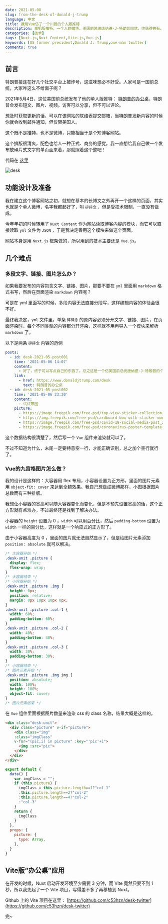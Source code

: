 ```yaml
---
date: 2021-05-08
slug: from-the-desk-of-donald-j-trump
language: 中文
title: 我用Vue仿了一个川普的个人版推特
description: 单机版推特，一个人的微博，美国前总统唐纳德·J·特朗普同款，你值得拥有。重点介绍九宫格图片的部分，学会了你也可以写一个微博APP。
categories: [技术]
tags: [Nuxt.js,Nuxt Content,Vite.js,Vue.js]
keywords: [US former president,Donald J. Trump,one-man twitter]
comments: true
---
```


## 前言

特朗普接连在好几个社交平台上被炸号，这滋味想必不好受。人家可是一国前总统，大家咋这么不给面子呢？

2021年5月4日，这位美国前总统发布了他的单人版推特： [特朗普的办公桌](https://www.donaldjtrump.com/desk)，特朗普会发布短文、图片、视频。访客可以分享，但不可以评论。

想及时获取更新的话，可以在该网站的联络表提交邮箱，当特朗普发新内容的时候你就会收到邮件通知，但仅限美国人。

这个既不是推特，也不是微博，只能相当于是个短博客网站。

这个排版很清爽，配色也给人一种正式、商务的感觉。我一直想给我自己做一个发布放碎片式文字的单页面来着，那就照着这个整吧！

代码在 [这里](https://github.com/c53hzn/desk-twitter)

![desk](/img/blog/2021-05-08/001.png)

## 功能设计及准备

我在建立这个博客网站之初，就想在基本的长博文之外再开一个这样的页面，其实也就是个单人微博，名字我都起好了，叫 `碎碎念` ，但是受技术限制，一直没有做成。

今年年初的时候转用了 `Nuxt Content` 作为网站读取博客内容的模块，而它可以直接读取 `yml` 文件为 `JSON` ，于是我决定善用这个模块来做这个页面。

网站本身是用 `Nuxt.js` 框架做的，所以用到的技术主要还是 `Vue.js`。

## 几个难点

### 多段文字、链接、图片怎么办？

如果我要发布的内容包含文字、链接、图片，那要不要在 `yml` 里面用 `markdown` 格式书写，然后在页面渲染 `markdown` 内容呢？

可是在 yml 里面写的时候，多段内容无法直接分段写，这样编辑内容的体验会很不好。

最终我决定，`yml` 文件里，单条 `碎碎念` 的原内容必须分开文字、链接、图片，在页面渲染时，每个不同类型的内容都分开渲染，这样就不用再导入一个模块来解析 `markdown` 了。

以下是两条 `碎碎念` 内容的范例

```yml
posts:
  - id: desk-2021-05-post001
    time: '2021-05-06 14:07'
    content: 
      - 好了，终于可以写点自己的东西了。总之这是一个仿美国前总统唐纳德·J·特朗普的个人网站的个人版推特“特朗普的办公桌”而建的应用。
    link:
      - href: https://www.donaldjtrump.com/desk
        text: 特朗普的办公桌
  - id: desk-2021-05-post002
    time: '2021-05-06 23:30'
    content:
      - 试试带图
    picture:
      - https://image.freepik.com/free-psd/top-view-sticker-collection-mock-up_23-2148884437.jpg
      - https://img.freepik.com/free-psd/cardboard-box-with-sticker-mock-up_23-2148897527.jpg?size=338&ext=jpg
      - https://image.freepik.com/free-psd/covid-19-social-media-post_23-2148923225.jpg
      - https://image.freepik.com/free-psd/coronavirus-poster-template_23-2148900209.jpg

```

这个数据结构很清楚了，然后写一个 `Vue` 组件来渲染就可以了。

不过不知道为什么，末尾一定要特意空一行，才能正确识别，总之加个空行就行了。

### Vue的九宫格图片怎么做？

我的设计是这样的：大容器用 flex 布局，小容器设置为正方形，里面的图片元素用 `object-fit: cover` 来达到全铺效果。我自己想做成微博那样，小图根据图片总数而有三种排版。

我想让小容器的宽高可以随大容器变化而变化，但是不预先设置宽高的话，这个正方形就有点难办，不过最终还是找到了解决办法。

小容器的 `height` 设置为 0 ，`width` 可以用百分比，然后 `padding-bottom` 设置为 `width` 一样的百分比，这样就是一个响应式的正方形了。

由于小容器高度为 0 ，里面的图片就无法自然显示了，但是给图片元素添加 `position: absolute` 就可以解决。

```css
/* 大容器开始 */
.desk-unit .picture {
  display: flex;
  flex-wrap: wrap;
}
/* 大容器结束 */
/* 小容器开始 */
.desk-unit .picture .img {
  height: 0px;
  position: relative;
  margin: 0px 10px 10px 0px;
}
.desk-unit .picture .col-1 {
  width: 60%;
  padding-bottom: 60%;
}
.desk-unit .picture .col-2 {
  width: 40%;
  padding-bottom: 40%;
}
.desk-unit .picture .col-3 {
  width: 30%;
  padding-bottom: 30%;
}
/* 小容器结束 */
/* 图片元素开始 */
.desk-unit .picture .img img {
  position: absolute;
  width: 100%;
  height: 100%;
  object-fit: cover;
}
/* 图片元素结束 */
```

在 `Vue` 组件里面根据图片数量来渲染 css 的 class 名称，结果大概是这样的。

```html
<div class="desk-unit">
  <div class="picture" v-if="picture">
    <div class="img" 
    :class="imgClass"
    v-for="(pic,i) in picture" :key="'pic'+i">
      <img :src="pic">
    </div>
  </div>
</div>
```

```js
export default {
  data() {
    var imgClass = "";
    if (this.picture) {
      imgClass = this.picture.length==1?"col-1"
      :this.picture.length==2?"col-2"
      :this.picture.length==4?"col-2"
      :"col-3"
    }
    return {
      imgClass
    }
  },
  props: {
    picture: {
      type: Array,
    },
  }
}
```

## Vite版“办公桌”应用

在开发的时候，Nuxt 启动开发环境至少需要 3 分钟，而 Vite 竟然只要不到 1 秒，所以我先起了一个 Vite 项目，写得差不多了再移植到 Nuxt。

Github 上的 Vite 项目在这里： [https://github.com/c53hzn/desk-twitter](https://github.com/c53hzn/desk-twitter)

完~